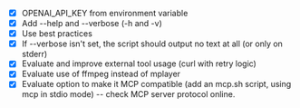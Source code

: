 - [x] OPENAI_API_KEY from environment variable
- [x] Add --help and --verbose (-h and -v)
- [x] Use best practices
- [x] If --verbose isn't set, the script should output no text at all (or only on stderr)
- [x] Evaluate and improve external tool usage (curl with retry logic)
- [x] Evaluate use of ffmpeg instead of mplayer
- [x] Evaluate option to make it MCP compatible (add an mcp.sh script, using mcp in stdio mode) -- check MCP server protocol online.